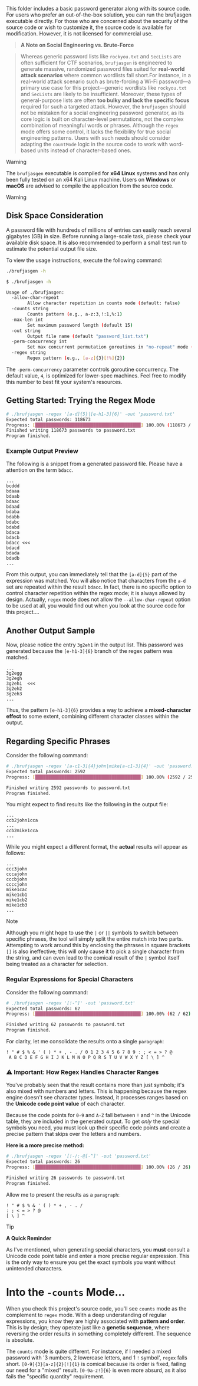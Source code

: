 This folder includes a basic password generator along with its source code. For users who prefer an out-of-the-box solution, you can run the brufjasgen executable directly. For those who are concerned about the security of the source code or wish to customize it, the source code is available for modification. However, it is not licensed for commercial use.

> **A Note on Social Engineering vs. Brute-Force**
>

> Whereas generic password lists like `rockyou.txt` and `SecLists` are often sufficient for CTF scenarios, `brufjasgen` is engineered to generate massive, randomized password files suited for **real-world attack scenarios** where common wordlists fall short.For instance, in a real-world attack scenario such as brute-forcing a Wi-Fi password—a primary use case for this project—generic wordlists like `rockyou.txt` and `SecLists` are likely to be insufficient. Moreover, these types of general-purpose lists are often **too bulky and lack the specific focus** required for such a targeted attack. However, the `brufjasgen` should not be mistaken for a social engineering password generator, as its core logic is built on character-level permutations, not the complex combination of meaningful words or phrases.
> Although the `regex` mode offers some control, it lacks the flexibility for true social engineering patterns. Users with such needs should consider adapting the `countMode` logic in the source code to work with word-based units instead of character-based ones.

> [!WARNING]
> The `brufjasgen` executable is compiled for **x64 Linux** systems and has only been fully tested on an x64 Kali Linux machine. Users on **Windows** or **macOS** are advised to compile the application from the source code.

> [!WARNING]
> ## Disk Space Consideration
> A password file with hundreds of millions of entries can easily reach several gigabytes (GB) in size. Before running a large-scale task, please check your available disk space. It is also recommended to perform a small test run to estimate the potential output file size.

To view the usage instructions, execute the following command:
```bash
./brufjasgen -h
```
```bash
$ ./brufjasgen -h

Usage of ./brufjasgen:
  -allow-char-repeat
    	Allow character repetition in counts mode (default: false)
  -counts string
    	Counts pattern (e.g., a-z:3,!:1,%:1)
  -max-len int
    	Set maximum password length (default 15)
  -out string
    	Output file name (default "password_list.txt")
  -perm-concurrency int
    	Set max concurrent permutation goroutines in "no-repeat" mode (default 4)
  -regex string
    	Regex pattern (e.g., [a-z]{3}[!%]{2})
```

The `-perm-concurrency` parameter controls goroutine concurrency. The default value, `4`, is optimized for lower-spec machines. Feel free to modify this number to best fit your system's resources.



## Getting Started: Trying the Regex Mode

```bash
# ./brufjasgen -regex '[a-d]{5}|[e-h1-3]{6}' -out 'password.txt'
Expected total passwords: 118673
Progress: [████████████████████████████████████████] 100.00% (118673 / 118673)
Finished writing 118673 passwords to password.txt
Program finished.
```

### Example Output Preview

The following is a snippet from a generated password file. Please have a attention on the term `bdacc`.

```text
...
bcddd
bdaaa
bdaab
bdaac
bdaad
bdaba
bdabb
bdabc
bdabd
bdaca
bdacb
bdacc <<<
bdacd
bdada
bdadb
...

```

From this output, you can immediately tell that the `[a-d]{5}` part of the expression was matched. You will also notice that characters from the `a-d` set are repeated within the result `bdacc`. In fact, there is no specific option to control character repetition within the regex mode; it is always allowed by design. Actually, `regex` mode does not allow the `--allow-char-repeat` option to be used at all, 
you would find out when you look at the source code for this project....
## Another Output Sample
Now, please notice the entry `3g2eh1` in the output list. This password was generated because the `[e-h1-3]{6}` branch of the regex pattern was matched.
```text
...
3g2egg
3g2egh
3g2eh1  <<<
3g2eh2
3g2eh3
...
```
Thus, the pattern `[e-h1-3]{6}` provides a way to achieve a **mixed-character effect** to some extent, combining different character classes within the output.
## Regarding Specific Phrases

Consider the following command:
```bash
# ./brufjasgen -regex '[a-c1-3]{4}john|mike[a-c1-3]{4}' -out 'password.txt' 
Expected total passwords: 2592
Progress: [████████████████████████████████████████] 100.00% (2592 / 2592) 

Finished writing 2592 passwords to password.txt
Program finished.
```
You might expect to find results like the following in the output file:

```text
...
ccb2john1cca
...
ccb2mike1cca
...
```
While you might expect a different format, the **actual** results will appear as follows:

```text
...
ccc3john
cccajohn
cccbjohn
ccccjohn
mike1cac
mike1cb1
mike1cb2
mike1cb3
...
```
> [!NOTE]
Although you might hope to use the `|` or `||` symbols to switch between specific phrases, the tool will simply split the entire match into two parts. Attempting to work around this by enclosing the phrases in square brackets `[]` is also ineffective; this will only cause it to pick a single character from the string, and can even lead to the comical result of the `|` symbol itself being treated as a character for selection.

### Regular Expressions for Special Characters
Consider the following command:
```bash
# ./brufjasgen -regex '[!-^]' -out 'password.txt'  
Expected total passwords: 62
Progress: [████████████████████████████████████████] 100.00% (62 / 62) 

Finished writing 62 passwords to password.txt
Program finished.
```
For clarity, let me consolidate the results onto a single `paragraph`:
```text
! " # $ % & ' ( ) * + , - . / 0 1 2 3 4 5 6 7 8 9 : ; < = > ? @
 A B C D E F G H I J K L M N O P Q R S T U V W X Y Z [ \ ] ^
```
### ⚠️ Important: How Regex Handles Character Ranges

You've probably seen that the result contains more than just symbols; it's also mixed with numbers and letters. This is happening because the regex engine doesn't see character *types*. Instead, it processes ranges based on the **Unicode code point value** of each character.

Because the code points for `0-9` and `A-Z` fall between `!` and `^` in the Unicode table, they are included in the generated output. To get *only* the special symbols you need, you must look up their specific code points and create a precise pattern that skips over the letters and numbers.

**Here is a more precise method:**
```bash
# ./brufjasgen -regex '[!-/:-@[-^]' -out 'password.txt' 
Expected total passwords: 26
Progress: [████████████████████████████████████████] 100.00% (26 / 26) 

Finished writing 26 passwords to password.txt
Program finished.
```
Allow me to present the results as a `paragraph`:
```text
! " # $ % & ' ( ) * + , - . /
: ; < = > ? @
[ \ ] ^
```
> [!TIP]
> **A Quick Reminder**
>
> As I've mentioned, when generating special characters, you **must** consult a Unicode code point table and enter a more precise regular expression. This is the only way to ensure you get the exact symbols you want without unintended characters.



# Into the `-counts` Mode...
  When you check this project's source code, you'll see `counts` mode as the complement to `regex` mode. With a deep understanding of regular expressions, you know they are highly associated with **pattern and order**. This is by design; they operate just like a **genetic sequence**, where reversing the order results in something completely different. The sequence is absolute.
  
  The `counts` mode is quite different. For instance, if I needed a mixed password with '3 numbers, 2 lowercase letters, and 1 `!` symbol', `regex` falls short. `[0-9]{3}[a-z]{2}[!]{1}` is comical because its order is fixed, failing our need for a "mixed" result. `[0-9a-z!]{6}` is even more absurd, as it also fails the "specific quantity" requirement.

